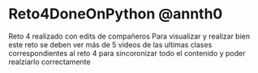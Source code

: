 # Reto4DoneOnPython @annth0
Reto 4 realizado con edits de compañeros
Para visualizar y realizar bien este reto se deben ver más de 5 videos de las ultimas clases correspondientes al reto 4 para sincoronizar todo el contenido y poder realziarlo correctamente
